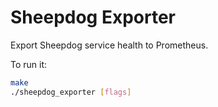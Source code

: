 # Sheepdog Exporter

Export Sheepdog service health to Prometheus.

To run it:

```bash
make
./sheepdog_exporter [flags]
```
